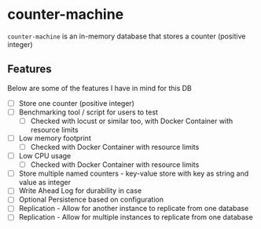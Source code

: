 # counter-machine

`counter-machine` is an in-memory database that stores a counter (positive integer)

## Features

Below are some of the features I have in mind for this DB

- [ ] Store one counter (positive integer)
- [ ] Benchmarking tool / script for users to test
    - [ ] Checked with locust or similar too, with Docker Container with resource limits
- [ ] Low memory footprint
    - [ ] Checked with Docker Container with resource limits
- [ ] Low CPU usage
    - [ ] Checked with Docker Container with resource limits
- [ ] Store multiple named counters - key-value store with key as string and value as integer
- [ ] Write Ahead Log for durability in case
- [ ] Optional Persistence based on configuration
- [ ] Replication - Allow for another instance to replicate from one database
- [ ] Replication - Allow for multiple instances to replicate from one database

